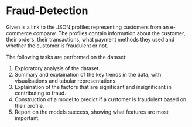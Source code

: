 # Fraud-Detection
Given is a link to the JSON profiles representing customers from an e-commerce company. The profiles contain information about the customer, their orders, their transactions, what payment methods they used and whether the customer is fraudulent or not.

The following tasks are performed on the dataset:

1. Exploratory analysis of the dataset.
2. Summary and explaination of the key trends in the data, with visualisations and tabular representations.
3. Explaination of the factors that are significant and insignificant in contributing to fraud.
4. Construction of a model to predict if a customer is fraudulent based on their profile.
5. Report on the models success, showing what features are most important.
